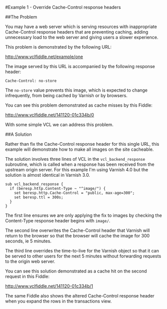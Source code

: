 #Example 1 - Override Cache-Control response headers

##The Problem

You may have a web server which is serving resources with inappropriate
Cache-Control response headers that are preventing caching,
adding unnecessary load to the web server and giving users a slower experience.

This problem is demonstrated by the following URL:

http://www.vclfiddle.net/example/one

The image served by this URL is accompanied by the following response header:

`Cache-Control: no-store`

The `no-store` value prevents this image, which is expected to change
infrequently, from being cached by Varnish or by browsers.

You can see this problem demonstrated as cache misses by this Fiddle:

http://www.vclfiddle.net/141120-01c334b/0

With some simple VCL we can address this problem.

##A Solution

Rather than fix the Cache-Control response header for this single URL, this
example will demonstrate how to make all images on the site cacheable.

The solution involves three lines of VCL in the `vcl_backend_response`
subroutine, which is called when a response has been received from the upstream
origin server. For this example I'm using Varnish 4.0 but the solution is almost
identical in Varnish 3.0.

```
sub vcl_backend_response {
  if (beresp.http.Content-Type ~ "^image/") {
    set beresp.http.Cache-Control = "public, max-age=300";
    set beresp.ttl = 300s;
  }
}
```

The first line ensures we are only applying the fix to images by checking the
Content-Type response header begins with `image/`.

The second line overwrites the Cache-Control header that Varnish will return to
the browser so that the browser will cache the image for 300 seconds, ie 5
minutes.

The third line overrides the time-to-live for the Varnish object so that it
can be served to other users for the next 5 minutes without forwarding requests
to the origin web server.

You can see this solution demonstrated as a cache hit on the second request in
this Fiddle:

http://www.vclfiddle.net/141120-01c334b/1

The same Fiddle also shows the altered Cache-Control response header when you
expand the rows in the transactions view.